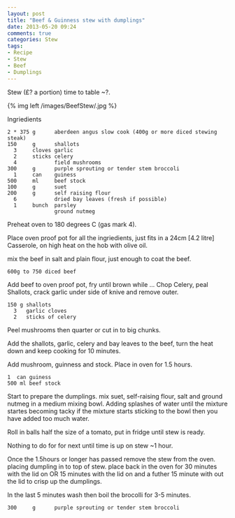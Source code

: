 ```yaml
---
layout: post
title: "Beef & Guinness stew with dumplings"
date: 2013-05-20 09:24
comments: true
categories: Stew
tags: 
- Recipe
- Stew
- Beef
- Dumplings
---
```


Stew (£? a portion) time to table  ~?.

{% img left /images/BeefStew/.jpg %}

Ingriedients

    2 * 375 g      aberdeen angus slow cook (400g or more diced stewing steak)
    150     g      shallots
      3     cloves garlic    
      2     sticks celery
      4            field mushrooms
    300     g      purple sprouting or tender stem broccoli
      1     can    guiness
    500     ml     beef stock
    100     g      suet
    200     g      self raising flour
      6            dried bay leaves (fresh if possible)
      1     bunch  parsley
                   ground nutmeg
                   
Preheat oven to 180 degrees C (gas mark 4).

Place oven proof pot for all the ingriedients, just fits in a 24cm [4.2 litre] Casserole, on high heat on the hob with olive oil.

mix the beef in salt and plain flour, just enough to coat the beef.

    600g to 750 diced beef
    
Add beef to oven proof pot, fry until brown while ...
Chop Celery, peal Shallots, crack garlic under side of knive and remove outer.

    150 g shallots
      3   garlic cloves
      2   sticks of celery
      
Peel mushrooms then quarter or cut in to big chunks.

Add the shallots, garlic, celery and bay leaves to the beef, turn the heat down and keep cooking for 10 minutes.

Add mushroom, guinness and stock. Place in oven for 1.5 hours.

    1  can guiness
    500 ml beef stock

Start to prepare the dumplings. mix suet, self-raising flour, salt and ground nutmeg in a medium mixing bowl. 
Adding splashes of water until the mixture startes becoming tacky if the mixture starts sticking to the bowl 
then you have added too much water.

Roll in balls half the size of a tomato, put in fridge until stew is ready.

Nothing to do for for next until time is up on stew ~1 hour.

Once the 1.5hours or longer has passed remove the stew from the oven. placing dumpling in to top of stew. place back in the oven for 30 minutes with the lid on OR 15 minutes with the lid on and a futher 15 minute with out the lid to crisp up the dumplings.

In the last 5 minutes wash then boil the brocolli for 3-5 minutes.

    300     g      purple sprouting or tender stem broccoli
    
    
